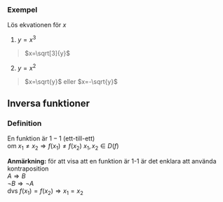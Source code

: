 
### Exempel

Lös ekvationen för $x$  
1. $y=x^{3}$  
> $x=\sqrt[3]{y}$  

2. $y=x^{2}$
> $x=\sqrt{y}$ eller $x=-\sqrt{y}$  

## Inversa funktioner

### Definition

En funktion är $1-1$ (ett-till-ett)  
om $x_{1}\ne x_{2}\Rightarrow f(x_{1})\ne f(x_{2})$  $x_{1},x_{2}\in D(f)$  

__Anmärkning:__ för att visa att en funktion är 1-1 är det enklara att använda kontraposition  
$A\Rightarrow B$  
$\neg B\Rightarrow\neg A$  
dvs $f(x_{1})=f(x_{2})\Rightarrow x_{1}=x_{2}$  